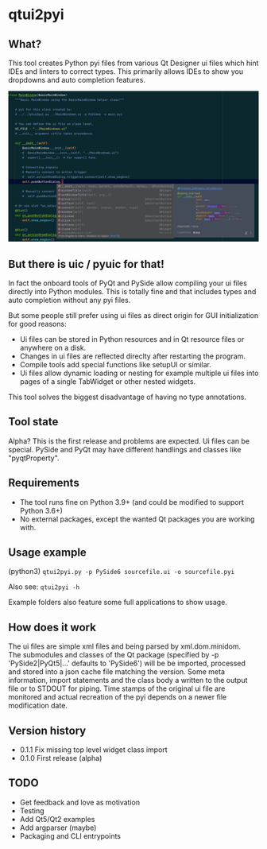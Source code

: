 # qtui2pyi

## What?
This tool creates Python pyi files from various Qt Designer ui files which
hint IDEs and linters to correct types. This primarily allows IDEs to
show you dropdowns and auto completion features.

![Example of having code completion in PyCharm](example_annotated.png?raw=true)

## But there is uic / pyuic for that!
In fact the onboard tools of PyQt and PySide allow compiling your ui
files directly into Python modules. This is totally fine and that includes types and
auto completion without any pyi files.  

But some people still prefer using ui files as direct origin for GUI
initialization for good reasons:
- Ui files can be stored in Python resources and in Qt resource files or anywhere on a disk.
- Changes in ui files are reflected direclty after restarting the program.
- Compile tools add special functions like setupUI or similar.
- Ui files allow dynamic loading or nesting for example multiple ui files into pages of a single TabWidget or other nested widgets.

This tool solves the biggest disadvantage of having no type annotations.

## Tool state
Alpha? This is the first release and problems are expected. Ui files can
be special. PySide and PyQt may have different handlings and classes like "pyqtProperty".

## Requirements
- The tool runs fine on Python 3.9+ (and could be modified to support Python 3.6+)
- No external packages, except the wanted Qt packages you are working with.

## Usage example
(python3) `qtui2pyi.py -p PySide6 sourcefile.ui -o sourcefile.pyi`

Also see: `qtui2pyi -h`  

Example folders also feature some full applications to show usage.

## How does it work
The ui files are simple xml files and being parsed by xml.dom.minidom.  
The submodules and classes of the Qt package (specified by -p 'PySide2|PyQt5|...' defaults to 'PySide6') will be be imported, processed and stored into a json cache file matching the version. 
Some meta information, import statements and the class body a written to the output file or to STDOUT for piping.
Time stamps of the original ui file are monitored and actual recreation of the pyi depends on a newer file modification date.

## Version history
- 0.1.1 Fix missing top level widget class import
- 0.1.0 First release (alpha)

## TODO
- Get feedback and love as motivation
- Testing
- Add Qt5/Qt2 examples
- Add argparser (maybe)
- Packaging and CLI entrypoints

